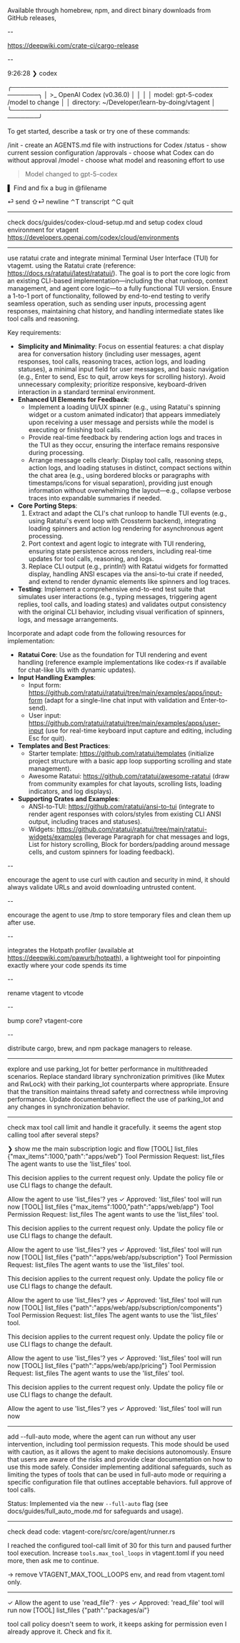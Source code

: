 Available through homebrew, npm, and direct binary downloads from GitHub releases,

--

https://deepwiki.com/crate-ci/cargo-release

--

9:26:28 ❯ codex

╭────────────────────────────────────────────────────────╮
│ >\_ OpenAI Codex (v0.36.0) │
│ │
│ model: gpt-5-codex /model to change │
│ directory: ~/Developer/learn-by-doing/vtagent │
╰────────────────────────────────────────────────────────╯

To get started, describe a task or try one of these commands:

/init - create an AGENTS.md file with instructions for Codex
/status - show current session configuration
/approvals - choose what Codex can do without approval
/model - choose what model and reasoning effort to use

> Model changed to gpt-5-codex

▌ Find and fix a bug in @filename

⏎ send ⇧⏎ newline ⌃T transcript ⌃C quit

---

check docs/guides/codex-cloud-setup.md
and setup codex cloud environment for vtagent
https://developers.openai.com/codex/cloud/environments

---

use ratatui crate and integrate minimal Terminal User Interface (TUI) for vtagemt. using the Ratatui crate (reference: https://docs.rs/ratatui/latest/ratatui/). The goal is to port the core logic from an existing CLI-based implementation—including the chat runloop, context management, and agent core logic—to a fully functional TUI version. Ensure a 1-to-1 port of functionality, followed by end-to-end testing to verify seamless operation, such as sending user inputs, processing agent responses, maintaining chat history, and handling intermediate states like tool calls and reasoning.

Key requirements:

-   **Simplicity and Minimality**: Focus on essential features: a chat display area for conversation history (including user messages, agent responses, tool calls, reasoning traces, action logs, and loading statuses), a minimal input field for user messages, and basic navigation (e.g., Enter to send, Esc to quit, arrow keys for scrolling history). Avoid unnecessary complexity; prioritize responsive, keyboard-driven interaction in a standard terminal environment.
-   **Enhanced UI Elements for Feedback**:
    -   Implement a loading UI/UX spinner (e.g., using Ratatui's spinning widget or a custom animated indicator) that appears immediately upon receiving a user message and persists while the model is executing or finishing tool calls.
    -   Provide real-time feedback by rendering action logs and traces in the TUI as they occur, ensuring the interface remains responsive during processing.
    -   Arrange message cells clearly: Display tool calls, reasoning steps, action logs, and loading statuses in distinct, compact sections within the chat area (e.g., using bordered blocks or paragraphs with timestamps/icons for visual separation), providing just enough information without overwhelming the layout—e.g., collapse verbose traces into expandable summaries if needed.
-   **Core Porting Steps**:
    1. Extract and adapt the CLI's chat runloop to handle TUI events (e.g., using Ratatui's event loop with Crossterm backend), integrating loading spinners and action log rendering for asynchronous agent processing.
    2. Port context and agent logic to integrate with TUI rendering, ensuring state persistence across renders, including real-time updates for tool calls, reasoning, and logs.
    3. Replace CLI output (e.g., println!) with Ratatui widgets for formatted display, handling ANSI escapes via the ansi-to-tui crate if needed, and extend to render dynamic elements like spinners and log traces.
-   **Testing**: Implement a comprehensive end-to-end test suite that simulates user interactions (e.g., typing messages, triggering agent replies, tool calls, and loading states) and validates output consistency with the original CLI behavior, including visual verification of spinners, logs, and message arrangements.

Incorporate and adapt code from the following resources for implementation:

-   **Ratatui Core**: Use as the foundation for TUI rendering and event handling (reference example implementations like codex-rs if available for chat-like UIs with dynamic updates).
-   **Input Handling Examples**:
    -   Input form: https://github.com/ratatui/ratatui/tree/main/examples/apps/input-form (adapt for a single-line chat input with validation and Enter-to-send).
    -   User input: https://github.com/ratatui/ratatui/tree/main/examples/apps/user-input (use for real-time keyboard input capture and editing, including Esc for quit).
-   **Templates and Best Practices**:
    -   Starter template: https://github.com/ratatui/templates (initialize project structure with a basic app loop supporting scrolling and state management).
    -   Awesome Ratatui: https://github.com/ratatui/awesome-ratatui (draw from community examples for chat layouts, scrolling lists, loading indicators, and log displays).
-   **Supporting Crates and Examples**:
    -   ANSI-to-TUI: https://github.com/ratatui/ansi-to-tui (integrate to render agent responses with colors/styles from existing CLI ANSI output, including traces and statuses).
    -   Widgets: https://github.com/ratatui/ratatui/tree/main/ratatui-widgets/examples (leverage Paragraph for chat messages and logs, List for history scrolling, Block for borders/padding around message cells, and custom spinners for loading feedback).

--

encourage the agent to use curl with caution and security in mind, it should always validate URLs and avoid downloading untrusted content.

--

encourage the agent to use /tmp to store temporary files and clean them up after use.

--

integrates the Hotpath profiler (available at https://deepwiki.com/pawurb/hotpath), a lightweight tool for pinpointing exactly where your code spends its time

--

rename vtagent to vtcode

--

bump core? vtagent-core

--

distribute cargo, brew, and npm package managers to release.

---

explore and use parking_lot for better performance in multithreaded scenarios. Replace standard library synchronization primitives (like Mutex and RwLock) with their parking_lot counterparts where appropriate. Ensure that the transition maintains thread safety and correctness while improving performance. Update documentation to reflect the use of parking_lot and any changes in synchronization behavior.

---

check max tool call limit and handle it gracefully. it seems the agent stop calling tool after several steps?

❯ show me the main subscription logic and flow
[TOOL] list_files {"max_items":1000,"path":"apps/web"}
Tool Permission Request: list_files
The agent wants to use the 'list_files' tool.

This decision applies to the current request only.
Update the policy file or use CLI flags to change the default.

Allow the agent to use 'list_files'? yes
✓ Approved: 'list_files' tool will run now
[TOOL] list_files {"max_items":1000,"path":"apps/web/app"}
Tool Permission Request: list_files
The agent wants to use the 'list_files' tool.

This decision applies to the current request only.
Update the policy file or use CLI flags to change the default.

Allow the agent to use 'list_files'? yes
✓ Approved: 'list_files' tool will run now
[TOOL] list_files {"path":"apps/web/app/subscription"}
Tool Permission Request: list_files
The agent wants to use the 'list_files' tool.

This decision applies to the current request only.
Update the policy file or use CLI flags to change the default.

Allow the agent to use 'list_files'? yes
✓ Approved: 'list_files' tool will run now
[TOOL] list_files {"path":"apps/web/app/subscription/components"}
Tool Permission Request: list_files
The agent wants to use the 'list_files' tool.

This decision applies to the current request only.
Update the policy file or use CLI flags to change the default.

Allow the agent to use 'list_files'? yes
✓ Approved: 'list_files' tool will run now
[TOOL] list_files {"path":"apps/web/app/pricing"}
Tool Permission Request: list_files
The agent wants to use the 'list_files' tool.

This decision applies to the current request only.
Update the policy file or use CLI flags to change the default.

Allow the agent to use 'list_files'? yes
✓ Approved: 'list_files' tool will run now

---

add --full-auto mode, where the agent can run without any user intervention, including tool permission requests. This mode should be used with caution, as it allows the agent to make decisions autonomously. Ensure that users are aware of the risks and provide clear documentation on how to use this mode safely. Consider implementing additional safeguards, such as limiting the types of tools that can be used in full-auto mode or requiring a specific configuration file that outlines acceptable behaviors. full approve of tool calls.

Status: Implemented via the new `--full-auto` flag (see docs/guides/full_auto_mode.md for safeguards and usage).

---

check dead code: vtagent-core/src/core/agent/runner.rs

I reached the configured tool-call limit of 30 for this turn and paused further tool execution. Increase `tools.max_tool_loops` in vtagent.toml if you need more, then ask me to continue.

-> remove VTAGENT_MAX_TOOL_LOOPS env, and read from vtagent.toml only.

---

✓ Allow the agent to use 'read_file'? · yes
✓ Approved: 'read_file' tool will run now
[TOOL] list_files {"path":"packages/ai"}

tool call policy doesn't seem to work, it keeps asking for permission even I already approve it. Check and fix it.
